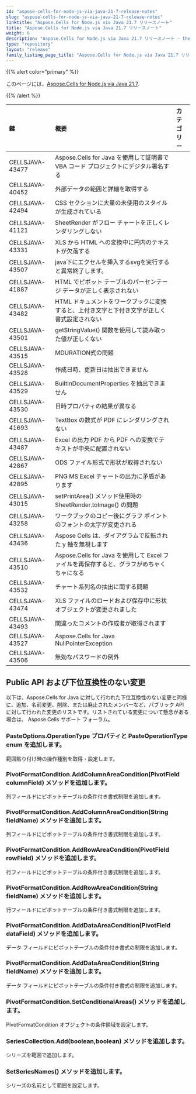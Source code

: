 ```yaml
---
id: "aspose-cells-for-node-js-via-java-21-7-release-notes"
slug: "aspose-cells-for-node-js-via-java-21-7-release-notes"
linktitle: "Aspose.Cells for Node.js via Java 21.7 リリースノート"
title: "Aspose.Cells for Node.js via Java 21.7 リリースノート"
weight: 6
description: "Aspose.Cells for Node.js via Java 21.7 リリースノート – the latest updates and fixes."
type: "repository"
layout: "release"
family_listing_page_title: "Aspose.Cells for Node.js via Java 21.7 リリースノート"
---
```

{{% alert color="primary" %}}

このページには、[Aspose.Cells for Node.js via Java 21.7](https://releases.aspose.com/cells/nodejs/new-releases/aspose.cells-for-node.js-via-java-21.7/).

{{% /alert %}}

|**鍵**|**概要**|**カテゴリー**|
|:- |:- |:- |
|CELLSJAVA-43477|Aspose.Cells for Java を使用して証明書で VBA コード プロジェクトにデジタル署名する|
|CELLSJAVA-40452|外部データの範囲と詳細を取得する|
|CELLSJAVA-42494|CSS セクションに大量の未使用のスタイルが生成されている|
|CELLSJAVA-41121|SheetRender がフロー チャートを正しくレンダリングしない|
|CELLSJAVA-43331|XLS から HTML への変換中に円内のテキストが欠落する|
|CELLSJAVA-43507|java下にエクセルを挿入するsvgを実行すると異常終了します。|
|CELLSJAVA-41887|HTML でピボット テーブルのパーセンテージ データが正しく表示されない|
|CELLSJAVA-43482|HTML ドキュメントをワークブックに変換すると、上付き文字と下付き文字が正しく書式設定されない|
|CELLSJAVA-43501|getStringValue() 関数を使用して読み取った値が正しくない|
|CELLSJAVA-43515|MDURATION式の問題|
|CELLSJAVA-43528|作成日時、更新日は抽出できません|
|CELLSJAVA-43529|BuiltInDocumentProperties を抽出できません|
|CELLSJAVA-43530|日時プロパティの結果が異なる|
|CELLSJAVA-41693|TextBox の数式が PDF にレンダリングされない|
|CELLSJAVA-43487|Excel の出力 PDF から PDF への変換でテキストが中央に配置されない|
|CELLSJAVA-42867|ODS ファイル形式で形状が取得されない|
|CELLSJAVA-42895|PNG MS Excel チャートの出力に矛盾があります|
|CELLSJAVA-43015|setPrintArea() メソッド使用時の SheetRender.toImage() の問題|
|CELLSJAVA-43258|ワークブックのコピー後にグラフ ポイントのフォントの太字が変更される|
|CELLSJAVA-43436|Aspose Cells は、ダイアグラムで反転された y 軸を無視します|
|CELLSJAVA-43510|Aspose.Cells for Java を使用して Excel ファイルを再保存すると、グラフがめちゃくちゃになる|
|CELLSJAVA-43532|チャート系列名の抽出に関する問題|
|CELLSJAVA-43474|XLS ファイルのロードおよび保存中に形状オブジェクトが変更されました|
|CELLSJAVA-43493|間違ったコメントの作成者が取得されます|
|CELLSJAVA-43527|Aspose.Cells for Java NullPointerException|
|CELLSJAVA-43506|無効なパスワードの例外|

## **Public API および下位互換性のない変更**

以下は、Aspose.Cells for Java に対して行われた下位互換性のない変更と同様に、追加、名前変更、削除、または廃止されたメンバーなど、パブリック API に対して行われた変更のリストです。リストされている変更について懸念がある場合は、 Aspose.Cells サポート フォーラム。

### **PasteOptions.OperationType プロパティと PasteOperationType enum を追加します。**

範囲貼り付け時の操作種別を取得・設定します。

### **PivotFormatCondition.AddColumnAreaCondition(PivotField columnField) メソッドを追加します。**

列フィールドにピボットテーブルの条件付き書式制限を追加します。

### **PivotFormatCondition.AddColumnAreaCondition(String fieldName) メソッドを追加します。**

列フィールドにピボットテーブルの条件付き書式制限を追加します。

### **PivotFormatCondition.AddRowAreaCondition(PivotField rowField) メソッドを追加します。**

行フィールドにピボットテーブルの条件付き書式制限を追加します。

### **PivotFormatCondition.AddRowAreaCondition(String fieldName) メソッドを追加します。**

行フィールドにピボットテーブルの条件付き書式制限を追加します。

### **PivotFormatCondition.AddDataAreaCondition(PivotField dataField) メソッドを追加します。**

データ フィールドにピボットテーブルの条件付き書式の制限を追加します。

### **PivotFormatCondition.AddDataAreaCondition(String fieldName) メソッドを追加します。**

データ フィールドにピボットテーブルの条件付き書式の制限を追加します。

### **PivotFormatCondition.SetConditionalAreas() メソッドを追加します。**

PivotFormatCondition オブジェクトの条件領域を設定します。

### **SeriesCollection.Add(boolean,boolean) メソッドを追加します。**

シリーズを範囲で追加します。

### **SetSeriesNames() メソッドを追加します。**

シリーズの名前として範囲を設定します。

